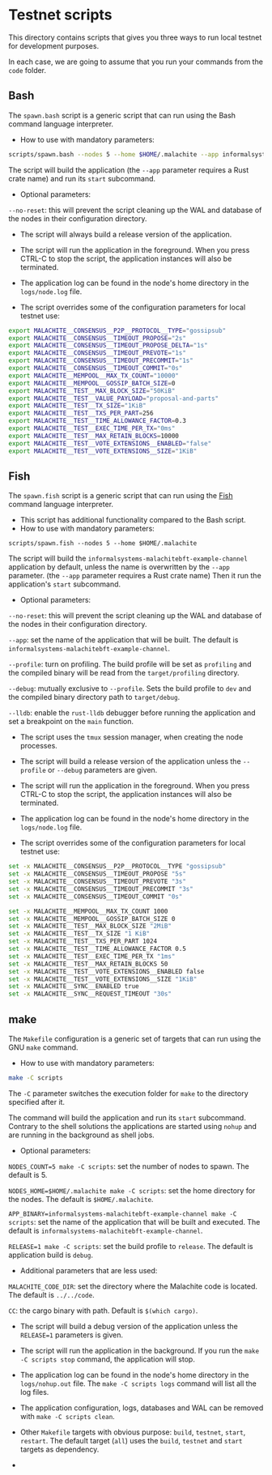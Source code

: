 # Testnet scripts
This directory contains scripts that gives you three ways to run local testnet for development purposes.

In each case, we are going to assume that you run your commands from the `code` folder.

## Bash
The `spawn.bash` script is a generic script that can run using the Bash command language interpreter.

* How to use with mandatory parameters:
```bash
scripts/spawn.bash --nodes 5 --home $HOME/.malachite --app informalsystems-malachitebft-example-channel
```

The script will build the application (the `--app` parameter requires a Rust crate name) and run its `start` subcommand.

* Optional parameters:

`--no-reset`: this will prevent the script cleaning up the WAL and database of the nodes in their configuration  directory.

* The script will always build a release version of the application.

* The script will run the application in the foreground. When you press CTRL-C to stop the script, the application
instances will also be terminated.

* The application log can be found in the node's home directory in the `logs/node.log` file.

* The script overrides some of the configuration parameters for local testnet use:
```bash
export MALACHITE__CONSENSUS__P2P__PROTOCOL__TYPE="gossipsub"
export MALACHITE__CONSENSUS__TIMEOUT_PROPOSE="2s"
export MALACHITE__CONSENSUS__TIMEOUT_PROPOSE_DELTA="1s"
export MALACHITE__CONSENSUS__TIMEOUT_PREVOTE="1s"
export MALACHITE__CONSENSUS__TIMEOUT_PRECOMMIT="1s"
export MALACHITE__CONSENSUS__TIMEOUT_COMMIT="0s"
export MALACHITE__MEMPOOL__MAX_TX_COUNT="10000"
export MALACHITE__MEMPOOL__GOSSIP_BATCH_SIZE=0
export MALACHITE__TEST__MAX_BLOCK_SIZE="50KiB"
export MALACHITE__TEST__VALUE_PAYLOAD="proposal-and-parts"
export MALACHITE__TEST__TX_SIZE="1KiB"
export MALACHITE__TEST__TXS_PER_PART=256
export MALACHITE__TEST__TIME_ALLOWANCE_FACTOR=0.3
export MALACHITE__TEST__EXEC_TIME_PER_TX="0ms"
export MALACHITE__TEST__MAX_RETAIN_BLOCKS=10000
export MALACHITE__TEST__VOTE_EXTENSIONS__ENABLED="false"
export MALACHITE__TEST__VOTE_EXTENSIONS__SIZE="1KiB"
```

## Fish
The `spawn.fish` script is a generic script that can run using the [Fish](https://fishshell.com/) command language
interpreter.

* This script has additional functionality compared to the Bash script.
* How to use with mandatory parameters:
```fish
scripts/spawn.fish --nodes 5 --home $HOME/.malachite
```
The script will build the `informalsystems-malachitebft-example-channel` application by default, unless the name is
overwritten by the `--app` parameter. (the `--app` parameter requires a Rust crate name) Then it run the application's
`start` subcommand.

* Optional parameters:

`--no-reset`: this will prevent the script cleaning up the WAL and database of the nodes in their configuration directory.

`--app`: set the name of the application that will be built. The default is `informalsystems-malachitebft-example-channel`.

`--profile`: turn on profiling. The build profile will be set as `profiling` and the compiled binary will be read from
the `target/profiling` directory.

`--debug`: mutually exclusive to `--profile`. Sets the build profile to `dev` and the compiled binary directory path to
`target/debug`.

`--lldb`: enable the `rust-lldb` debugger before running the application and set a breakpoint on the `main` function.

* The script uses the `tmux` session manager, when creating the node processes.

* The script will build a release version of the application unless the `--profile` or `--debug` parameters are given.

* The script will run the application in the foreground. When you press CTRL-C to stop the script, the application
  instances will also be terminated.

* The application log can be found in the node's home directory in the `logs/node.log` file.

* The script overrides some of the configuration parameters for local testnet use:
```bash
set -x MALACHITE__CONSENSUS__P2P__PROTOCOL__TYPE "gossipsub"
set -x MALACHITE__CONSENSUS__TIMEOUT_PROPOSE "5s"
set -x MALACHITE__CONSENSUS__TIMEOUT_PREVOTE "3s"
set -x MALACHITE__CONSENSUS__TIMEOUT_PRECOMMIT "3s"
set -x MALACHITE__CONSENSUS__TIMEOUT_COMMIT "0s"

set -x MALACHITE__MEMPOOL__MAX_TX_COUNT 1000
set -x MALACHITE__MEMPOOL__GOSSIP_BATCH_SIZE 0
set -x MALACHITE__TEST__MAX_BLOCK_SIZE "2MiB"
set -x MALACHITE__TEST__TX_SIZE "1 KiB"
set -x MALACHITE__TEST__TXS_PER_PART 1024
set -x MALACHITE__TEST__TIME_ALLOWANCE_FACTOR 0.5
set -x MALACHITE__TEST__EXEC_TIME_PER_TX "1ms"
set -x MALACHITE__TEST__MAX_RETAIN_BLOCKS 50
set -x MALACHITE__TEST__VOTE_EXTENSIONS__ENABLED false
set -x MALACHITE__TEST__VOTE_EXTENSIONS__SIZE "1KiB"
set -x MALACHITE__SYNC__ENABLED true
set -x MALACHITE__SYNC__REQUEST_TIMEOUT "30s"
```

## make
The `Makefile` configuration is a generic set of targets that can run using the GNU `make` command.

* How to use with mandatory parameters:
```bash
make -C scripts
```
The `-C` parameter switches the execution folder for `make` to the directory specified after it.

The command will build the application and run its `start` subcommand. Contrary to the shell solutions the applications
are started using `nohup` and are running in the background as shell jobs.

* Optional parameters:

`NODES_COUNT=5 make -C scripts`: set the number of nodes to spawn. The default is 5.

`NODES_HOME=$HOME/.malachite make -C scripts`: set the home directory for the nodes. The default is `$HOME/.malachite`.

`APP_BINARY=informalsystems-malachitebft-example-channel make -C scripts`: set the name of the application that will be
built and executed. The default is `informalsystems-malachitebft-example-channel`.

`RELEASE=1 make -C scripts`: set the build profile to `release`. The default is application build is `debug`.

* Additional parameters that are less used:

`MALACHITE_CODE_DIR`: set the directory where the Malachite code is located. The default is `../../code`.

`CC`: the cargo binary with path. Default is `$(which cargo)`.

* The script will build a debug version of the application unless the `RELEASE=1` parameters is given.

* The script will run the application in the background. If you run the `make -C scripts stop` command, the application
will stop.

* The application log can be found in the node's home directory in the `logs/nohup.out` file. The `make -C scripts logs`
command will list all the log files.

* The application configuration, logs, databases and WAL can be removed with `make -C scripts clean`.

* Other `Makefile` targets with obvious purpose: `build`, `testnet`, `start`, `restart`. The default target (`all`) uses
the `build`, `testnet` and `start` targets as dependency.
*

